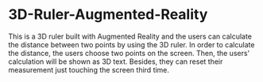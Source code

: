 # 3D-Ruler-Augmented-Reality
This is a 3D ruler built with Augmented Reality and the users can calculate the distance between two points by using the 3D ruler. In order to calculate the distance, the users choose two points on the screen. Then, the users' calculation will be shown as 3D text. Besides, they can reset their measurement just touching the screen third time. 
